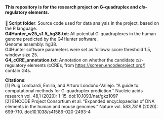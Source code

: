 #### This repository is for the research project on G-quadruplex and *cis*-regulatory elements.<br>

**📁 Script folder**: Source code used for data analysis in the project, based on the R language.<br>
**G4Hunter_w25_s1.5_hg38.txt**: All potential G-quadruplexes in the human genome predicted by the G4Hunter software. <br>
								Genome assembly: hg38. <br>
								G4Hunter software parameters were set as follows: score threshold 1.5, window size 25.<br>
**G4_cCRE_annotation.txt**: Annotation on whether the candidate *cis*-regulatory elements (cCREs, from https://screen.encodeproject.org/) contain G4s.<br>

**Citations**:<br>
[1] Puig Lombardi, Emilia, and Arturo Londoño-Vallejo. “A guide to computational methods for G-quadruplex prediction.” Nucleic acids research vol. 48,1 (2020): 1-15. doi:10.1093/nar/gkz1097<br>
[2] ENCODE Project Consortium et al. “Expanded encyclopaedias of DNA elements in the human and mouse genomes.” Nature vol. 583,7818 (2020): 699-710. doi:10.1038/s41586-020-2493-4<br>
